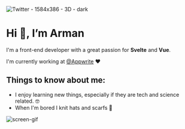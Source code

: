 ![Twitter - 1584x386 - 3D - dark](https://github.com/ArmanNik/ArmanNik/assets/45005369/48a15e28-58e1-4d05-80ef-b3319692c06f)


# Hi 👋, I’m Arman

I'm a front-end developer with a great passion for **Svelte** and **Vue**.

I'm currently working at [@Appwrite](https://github.com/appwrite) ❤

## Things to know about me:

 * I enjoy learning new things, especially if they are tech and science related. 🤓
 * When I'm bored I knit hats and scarfs 🧣
 

![screen-gif](https://media.giphy.com/media/jUnGHmsHdzkxbB63Mf/giphy.gif)
